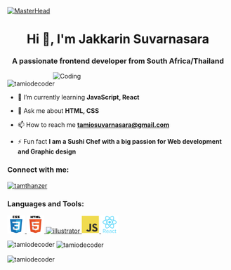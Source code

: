 [![MasterHead](https://64.media.tumblr.com/4603145ef23d3f4aa4675787475d0174/dbbeb4ce9bf9ce4b-66/s1280x1920/429baf126631f602117b4ed98cd55a9e1c241bcc.gif)](https://tamiodecoder.in)
<h1 align="center">Hi 👋, I'm Jakkarin Suvarnasara</h1>
<h3 align="center">A passionate frontend developer from South Africa/Thailand</h3>
<img align="right" alt="Coding" width="400" src="https://media.tenor.com/rePDfDWO3XoAAAAd/hacking.gif">


<p align="left"> <img src="https://komarev.com/ghpvc/?username=tamiodecoder&label=Profile%20views&color=0e75b6&style=flat" alt="tamiodecoder" /> </p>

- 🌱 I’m currently learning **JavaScript, React**

- 💬 Ask me about **HTML, CSS**

- 📫 How to reach me **tamiosuvarnasara@gmail.com**

- ⚡ Fun fact **I am a Sushi Chef with a big passion for Web development and Graphic design**

<h3 align="left">Connect with me:</h3>
<p align="left">
<a href="https://www.leetcode.com/tamthanzer" target="blank"><img align="center" src="https://raw.githubusercontent.com/rahuldkjain/github-profile-readme-generator/master/src/images/icons/Social/leet-code.svg" alt="tamthanzer" height="30" width="40" /></a>
</p>

<h3 align="left">Languages and Tools:</h3>
<p align="left"> <a href="https://www.w3schools.com/css/" target="_blank" rel="noreferrer"> <img src="https://raw.githubusercontent.com/devicons/devicon/master/icons/css3/css3-original-wordmark.svg" alt="css3" width="40" height="40"/> </a> <a href="https://www.w3.org/html/" target="_blank" rel="noreferrer"> <img src="https://raw.githubusercontent.com/devicons/devicon/master/icons/html5/html5-original-wordmark.svg" alt="html5" width="40" height="40"/> </a> <a href="https://www.adobe.com/in/products/illustrator.html" target="_blank" rel="noreferrer"> <img src="https://www.vectorlogo.zone/logos/adobe_illustrator/adobe_illustrator-icon.svg" alt="illustrator" width="40" height="40"/> </a> <a href="https://developer.mozilla.org/en-US/docs/Web/JavaScript" target="_blank" rel="noreferrer"> <img src="https://raw.githubusercontent.com/devicons/devicon/master/icons/javascript/javascript-original.svg" alt="javascript" width="40" height="40"/> </a> <a href="https://reactjs.org/" target="_blank" rel="noreferrer"> <img src="https://raw.githubusercontent.com/devicons/devicon/master/icons/react/react-original-wordmark.svg" alt="react" width="40" height="40"/> </a> </p>

<p><img align="left" src="https://github-readme-stats.vercel.app/api/top-langs?username=tamiodecoder&show_icons=true&locale=en&layout=compact" alt="tamiodecoder" /></p>

<p>&nbsp;<img align="center" src="https://github-readme-stats.vercel.app/api?username=tamiodecoder&show_icons=true&locale=en" alt="tamiodecoder" /></p>

<p><img align="center" src="https://github-readme-streak-stats.herokuapp.com/?user=tamiodecoder&" alt="tamiodecoder" /></p>
